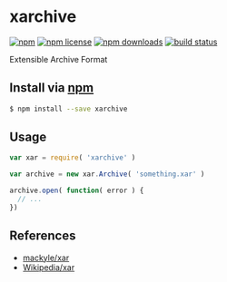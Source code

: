 # xarchive
[![npm](https://img.shields.io/npm/v/xarchive.svg?style=flat-square)](https://npmjs.com/package/xarchive)
[![npm license](https://img.shields.io/npm/l/xarchive.svg?style=flat-square)](https://npmjs.com/package/xarchive)
[![npm downloads](https://img.shields.io/npm/dm/xarchive.svg?style=flat-square)](https://npmjs.com/package/xarchive)
[![build status](https://img.shields.io/travis/jhermsmeier/node-xarchive/master.svg?style=flat-square)](https://travis-ci.org/jhermsmeier/node-xarchive)

Extensible Archive Format

## Install via [npm](https://npmjs.com)

```sh
$ npm install --save xarchive
```

## Usage

```js
var xar = require( 'xarchive' )
```

```js
var archive = new xar.Archive( 'something.xar' )

archive.open( function( error ) {
  // ...
})
```

## References

- [mackyle/xar](https://github.com/mackyle/xar/wiki/xarformat)
- [Wikipedia/xar](https://en.wikipedia.org/wiki/Xar_%28archiver%29)
